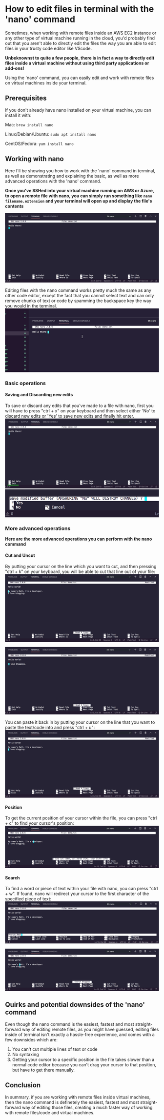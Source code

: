 # How to edit files in terminal with the 'nano' command

Sometimes, when working with remote files inside an AWS EC2 instance or any other type of virtual machine running in the cloud, 
you'd probably find out that you aren't able to directly edit the files the way you are able to edit files in your trusty code editor like VScode.

**Unbeknownst to quite a few people, there is in fact a way to directly edit files inside a virtual machine without using third party applications or add-ons!**

Using the 'nano' command, you can easily edit and work with remote files on virtual machines inside your terminal. 

## Prerequisites

If you don't already have nano installed on your virtual machine, you can install it with:

Mac: `brew install nano`

Linux/Debian/Ubuntu: `sudo apt install nano`

CentOS/Fedora: `yum install nano`

## Working with nano

Here I'll be showing you how to work with the 'nano' command in terminal, as well as demonstrating and explaining the basic, as well as more advanced operations with the 'nano' command.


**Once you've SSHed into your virtual machine running on AWS or Azure, to open a remote file with nano, you can simply run something like `nano filename.extension` and your terminal will open up and display the file's contents**

![The nano command](https://github.com/MattNikonorov/ATA-interview-blog_post/blob/main/nanodemo.png)


Editing files with the nano command works pretty much the same as any other code editor, except the fact that you cannot select text and can only remove chunks of text or code by spamming the backspace key the way you would in the terminal.
![Editing with nano](https://github.com/MattNikonorov/ATA-interview-blog_post/blob/main/nanoediting.gif)

### Basic operations

#### Saving and Discarding new edits

To save or discard any edits that you've made to a file with nano, first you will have to press "ctrl + x" on your keyboard and then select either 'No' to discard new edits or 'Yes' to save new edits and finally hit enter.
![Exit](https://github.com/MattNikonorov/ATA-interview-blog_post/blob/main/nanodemo2.png)
![Yes or No](https://github.com/MattNikonorov/ATA-interview-blog_post/blob/main/nanodemo3.png)

### More advanced operations

**Here are the more advanced operations you can perform with the nano command**

#### Cut and Uncut

By putting your cursor on the line which you want to cut, and then pressing "ctrl + k" on your keyboard, you will be able to cut that line out of your file:
![ctrl + k](https://github.com/MattNikonorov/ATA-interview-blog_post/blob/main/ctrlk.png)

![cut out piece of text](https://github.com/MattNikonorov/ATA-interview-blog_post/blob/main/cutout.png)

You can paste it back in by putting your cursor on the line that you want to paste the text/code into and press "ctrl + u":
![ctrl + u](https://github.com/MattNikonorov/ATA-interview-blog_post/blob/main/ctrlu.png)

#### Position

To get the current position of your cursor within the file, you can press "ctrl + c" to find your cursor's position:
![ctrl + c](https://github.com/MattNikonorov/ATA-interview-blog_post/blob/main/ctrlc.png)


#### Search

To find a word or piece of text within your file with nano, you can press "ctrl + w". If found, nano will redirect your cursor to the first character of the specified piece of text:
![ctrl + W](https://github.com/MattNikonorov/ATA-interview-blog_post/blob/main/ctrlw.png)

![Position of "Matt"](https://github.com/MattNikonorov/ATA-interview-blog_post/blob/main/Mattpos.png)


## Quirks and potential downsides of the 'nano' command

Even though the nano command is the easiest, fastest and most straight-forward way of editing remote files,
as you might have guessed, editing files inside of terminal isn't exactly a hassle-free experience, and comes with a few downsides which are:

1. You can't cut multiple lines of text or code
2. No syntaxing
3. Getting your cursor to a specific position in the file takes slower than a normal code editor because you can't drag your cursor to that position, but have to get there manually.


## Conclusion

In summary, if you are working with remote files inside virtual machines, then the nano command is definetely the easiest, fastest and most straight-forward way of editing those files, creating a much faster way of working with remote files/code and virtual machines.
